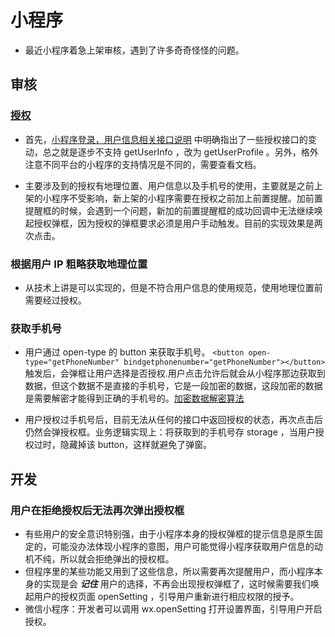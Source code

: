 # 小程序

- 最近小程序着急上架审核，遇到了许多奇奇怪怪的问题。

## 审核
### [授权](https://developers.weixin.qq.com/miniprogram/dev/framework/open-ability/authorize.html) 

- 首先，[小程序登录，用户信息相关接口说明](https://developers.weixin.qq.com/community/develop/doc/000cacfa20ce88df04cb468bc52801?highLine=%25E6%258E%2588%25E6%259D%2583%25E7%2594%25A8%25E6%2588%25B7%25E4%25BF%25A1%25E6%2581%25AF) 中明确指出了一些授权接口的变动，总之就是逐步不支持 getUserInfo ，改为 getUserProfile 。另外，格外注意不同平台的小程序的支持情况是不同的，需要查看文档。

- 主要涉及到的授权有地理位置、用户信息以及手机号的使用，主要就是之前上架的小程序不受影响，新上架的小程序需要在授权之前加上前置提醒。加前置提醒框的时候，会遇到一个问题，新加的前置提醒框的成功回调中无法继续唤起授权弹框，因为授权的弹框要求必须是用户手动触发。目前的实现效果是两次点击。

### 根据用户 IP 粗略获取地理位置

- 从技术上讲是可以实现的，但是不符合用户信息的使用规范，使用地理位置前需要经过授权。

### 获取手机号

- 用户通过 open-type 的 button 来获取手机号。
`<button open-type="getPhoneNumber" bindgetphonenumber="getPhoneNumber"></button>`触发后，会弹框让用户选择是否授权.用户点击允许后就会从小程序那边获取到数据，但这个数据不是直接的手机号，它是一段加密的数据，这段加密的数据是需要解密才能得到正确的手机号的。[加密数据解密算法](https://developers.weixin.qq.com/miniprogram/dev/framework/open-ability/signature.html#%E5%8A%A0%E5%AF%86%E6%95%B0%E6%8D%AE%E8%A7%A3%E5%AF%86%E7%AE%97%E6%B3%95)

- 用户授权过手机号后，目前无法从任何的接口中返回授权的状态，再次点击后仍然会弹授权框。业务逻辑实现上：将获取到的手机号存 storage ，当用户授权过时，隐藏掉该 button，这样就避免了弹窗。

## 开发
### 用户在拒绝授权后无法再次弹出授权框

- 有些用户的安全意识特别强，由于小程序本身的授权弹框的提示信息是原生固定的，可能没办法体现小程序的意图，用户可能觉得小程序获取用户信息的动机不纯，所以就会拒绝弹出的授权框。
- 但程序里的某些功能又用到了这些信息，所以需要再次提醒用户，而小程序本身的实现是会 ***记住*** 用户的选择，不再会出现授权弹框了，这时候需要我们唤起用户的授权页面 openSetting ，引导用户重新进行相应权限的授予。
- 微信小程序：开发者可以调用 wx.openSetting 打开设置界面，引导用户开启授权。
